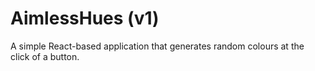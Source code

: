 # AimlessHues (v1)  
  
A simple React-based application that generates random colours at the click of a button.
